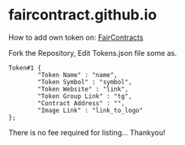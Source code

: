 # faircontract.github.io
How to add own token on: [FairContracts](https://speedypy.github.io/faircontracts)

Fork the Repository,
Edit Tokens.json file some as.

```
Token#1 {
        "Token Name" : "name",
        "Token Symbol" : "symbol",
        "Token Website" : "link",
        "Token Group Link" : "tg",
        "Contract Address" : "",
        "Image Link" : "link_to_logo"
};
```

There is no fee required for listing...
Thankyou!
